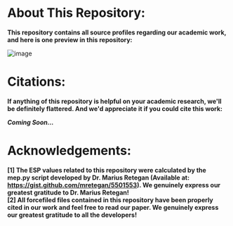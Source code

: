 # About This Repository:
**This repository contains all source profiles regarding our academic work, and here is one preview in this repository:<br>**

![image](./figures/1.png)

# Citations:
**If anything of this repository is helpful on your academic research, we'll be definitely flattered. And we'd appreciate it if you could cite this work:<br>**

***Coming Soon...***

# Acknowledgements:
**[1] The ESP values related to this repository were calculated by the mep.py script developed by Dr. Marius Retegan (Available at: https://gist.github.com/mretegan/5501553). We genuinely express our greatest gratitude to Dr. Marius Retegan!<br>**
**[2] All forcefiled files contained in this repository have been properly cited in our work and feel free to read our paper. We genuinely express our greatest gratitude to all the developers!<br>**
